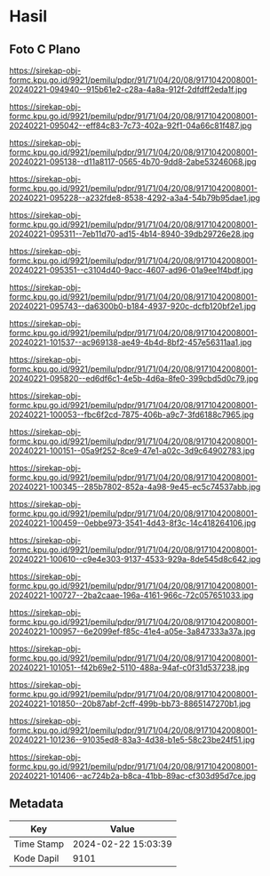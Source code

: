 # Hasil

## Foto C Plano

https://sirekap-obj-formc.kpu.go.id/9921/pemilu/pdpr/91/71/04/20/08/9171042008001-20240221-094940--915b61e2-c28a-4a8a-912f-2dfdff2eda1f.jpg

https://sirekap-obj-formc.kpu.go.id/9921/pemilu/pdpr/91/71/04/20/08/9171042008001-20240221-095042--eff84c83-7c73-402a-92f1-04a66c81f487.jpg

https://sirekap-obj-formc.kpu.go.id/9921/pemilu/pdpr/91/71/04/20/08/9171042008001-20240221-095138--d11a8117-0565-4b70-9dd8-2abe53246068.jpg

https://sirekap-obj-formc.kpu.go.id/9921/pemilu/pdpr/91/71/04/20/08/9171042008001-20240221-095228--a232fde8-8538-4292-a3a4-54b79b95dae1.jpg

https://sirekap-obj-formc.kpu.go.id/9921/pemilu/pdpr/91/71/04/20/08/9171042008001-20240221-095311--7eb11d70-ad15-4b14-8940-39db29726e28.jpg

https://sirekap-obj-formc.kpu.go.id/9921/pemilu/pdpr/91/71/04/20/08/9171042008001-20240221-095351--c3104d40-9acc-4607-ad96-01a9ee1f4bdf.jpg

https://sirekap-obj-formc.kpu.go.id/9921/pemilu/pdpr/91/71/04/20/08/9171042008001-20240221-095743--da6300b0-b184-4937-920c-dcfb120bf2e1.jpg

https://sirekap-obj-formc.kpu.go.id/9921/pemilu/pdpr/91/71/04/20/08/9171042008001-20240221-101537--ac969138-ae49-4b4d-8bf2-457e56311aa1.jpg

https://sirekap-obj-formc.kpu.go.id/9921/pemilu/pdpr/91/71/04/20/08/9171042008001-20240221-095820--ed6df6c1-4e5b-4d6a-8fe0-399cbd5d0c79.jpg

https://sirekap-obj-formc.kpu.go.id/9921/pemilu/pdpr/91/71/04/20/08/9171042008001-20240221-100053--fbc6f2cd-7875-406b-a9c7-3fd6188c7965.jpg

https://sirekap-obj-formc.kpu.go.id/9921/pemilu/pdpr/91/71/04/20/08/9171042008001-20240221-100151--05a9f252-8ce9-47e1-a02c-3d9c64902783.jpg

https://sirekap-obj-formc.kpu.go.id/9921/pemilu/pdpr/91/71/04/20/08/9171042008001-20240221-100345--285b7802-852a-4a98-9e45-ec5c74537abb.jpg

https://sirekap-obj-formc.kpu.go.id/9921/pemilu/pdpr/91/71/04/20/08/9171042008001-20240221-100459--0ebbe973-3541-4d43-8f3c-14c418264106.jpg

https://sirekap-obj-formc.kpu.go.id/9921/pemilu/pdpr/91/71/04/20/08/9171042008001-20240221-100610--c9e4e303-9137-4533-929a-8de545d8c642.jpg

https://sirekap-obj-formc.kpu.go.id/9921/pemilu/pdpr/91/71/04/20/08/9171042008001-20240221-100727--2ba2caae-196a-4161-966c-72c057651033.jpg

https://sirekap-obj-formc.kpu.go.id/9921/pemilu/pdpr/91/71/04/20/08/9171042008001-20240221-100957--6e2099ef-f85c-41e4-a05e-3a847333a37a.jpg

https://sirekap-obj-formc.kpu.go.id/9921/pemilu/pdpr/91/71/04/20/08/9171042008001-20240221-101051--f42b69e2-5110-488a-94af-c0f31d537238.jpg

https://sirekap-obj-formc.kpu.go.id/9921/pemilu/pdpr/91/71/04/20/08/9171042008001-20240221-101850--20b87abf-2cff-499b-bb73-8865147270b1.jpg

https://sirekap-obj-formc.kpu.go.id/9921/pemilu/pdpr/91/71/04/20/08/9171042008001-20240221-101236--91035ed8-83a3-4d38-b1e5-58c23be24f51.jpg

https://sirekap-obj-formc.kpu.go.id/9921/pemilu/pdpr/91/71/04/20/08/9171042008001-20240221-101406--ac724b2a-b8ca-41bb-89ac-cf303d95d7ce.jpg


## Metadata

| Key        | Value               |
| ---------- | ------------------- |
| Time Stamp | 2024-02-22 15:03:39 |
| Kode Dapil | 9101                |



